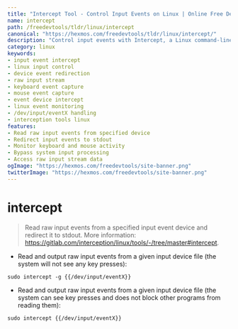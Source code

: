 ```yaml
---
title: "Intercept Tool - Control Input Events on Linux | Online Free DevTools by Hexmos"
name: intercept
path: /freedevtools/tldr/linux/intercept
canonical: "https://hexmos.com/freedevtools/tldr/linux/intercept/"
description: "Control input events with Intercept, a Linux command-line tool. Redirect raw input for custom control and debugging. Free online tool, no registration required."
category: linux
keywords:
- input event intercept
- linux input control
- device event redirection
- raw input stream
- keyboard event capture
- mouse event capture
- event device intercept
- linux event monitoring
- /dev/input/eventX handling
- interception tools linux
features:
- Read raw input events from specified device
- Redirect input events to stdout
- Monitor keyboard and mouse activity
- Bypass system input processing
- Access raw input stream data
ogImage: "https://hexmos.com/freedevtools/site-banner.png"
twitterImage: "https://hexmos.com/freedevtools/site-banner.png"
---
```


# intercept

> Read raw input events from a specified input event device and redirect it to stdout.
> More information: <https://gitlab.com/interception/linux/tools/-/tree/master#intercept>.

- Read and output raw input events from a given input device file (the system will not see any key presses):

`sudo intercept -g {{/dev/input/eventX}}`

- Read and output raw input events from a given input device file (the system can see key presses and does not block other programs from reading them):

`sudo intercept {{/dev/input/eventX}}`
